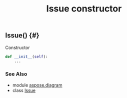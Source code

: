 ﻿---
title: Issue constructor
second_title: Aspose.Diagram for Python via .NET API References
description: 
type: docs
weight: 10
url: /python-net/aspose.diagram/issue/__init__/
is_root: false
---

## Issue() {#}

Constructor



```python
def __init__(self):
    ...
```





### See Also
* module [aspose.diagram](../../)
* class [Issue](/diagram/python-net/aspose.diagram/issue)
